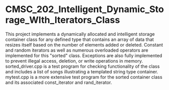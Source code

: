 # CMSC_202_Intelligent_Dynamic_Storage_WIth_Iterators_Class
This project implements a dynamically allocated and intelligent storage container class for any defined type that contains an array of data that resizes itself based on the number of elements added or deleted. Constant and random iterators as well as numerous overloaded operators are implemented for this "sorted" class. Exceptions are also fully implemented to prevent illegal access, deletion, or write operations in memory.
sorted_driver.cpp is a test program for checking functionality of the class and includes a list of songs illustrating a templated string type container.
mytest.cpp is a more extensive test program for the sorted<T> container class and its associated const_iterator and rand_iterator.
